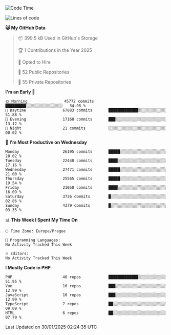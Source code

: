 <!--START_SECTION:waka-->
![Code Time](http://img.shields.io/badge/Code%20Time-1%2C584%20hrs%203%20mins-blue)

![Lines of code](https://img.shields.io/badge/From%20Hello%20World%20I%27ve%20Written-40.1%20million%20lines%20of%20code-blue)

**🐱 My GitHub Data** 

> 📦 399.5 kB Used in GitHub's Storage 
 > 
> 🏆 1 Contributions in the Year 2025
 > 
> 💼 Opted to Hire
 > 
> 📜 52 Public Repositories 
 > 
> 🔑 55 Private Repositories 
 > 
**I'm an Early 🐤** 

```text
🌞 Morning                45772 commits       █████████░░░░░░░░░░░░░░░░   34.98 % 
🌆 Daytime                67883 commits       █████████████░░░░░░░░░░░░   51.88 % 
🌃 Evening                17168 commits       ███░░░░░░░░░░░░░░░░░░░░░░   13.12 % 
🌙 Night                  21 commits          ░░░░░░░░░░░░░░░░░░░░░░░░░   00.02 % 
```
📅 **I'm Most Productive on Wednesday** 

```text
Monday                   26195 commits       █████░░░░░░░░░░░░░░░░░░░░   20.02 % 
Tuesday                  22448 commits       ████░░░░░░░░░░░░░░░░░░░░░   17.16 % 
Wednesday                27471 commits       █████░░░░░░░░░░░░░░░░░░░░   21.00 % 
Thursday                 25565 commits       █████░░░░░░░░░░░░░░░░░░░░   19.54 % 
Friday                   21050 commits       ████░░░░░░░░░░░░░░░░░░░░░   16.09 % 
Saturday                 3736 commits        █░░░░░░░░░░░░░░░░░░░░░░░░   02.86 % 
Sunday                   4379 commits        █░░░░░░░░░░░░░░░░░░░░░░░░   03.35 % 
```


📊 **This Week I Spent My Time On** 

```text
🕑︎ Time Zone: Europe/Prague

💬 Programming Languages: 
No Activity Tracked This Week

🔥 Editors: 
No Activity Tracked This Week
```

**I Mostly Code in PHP** 

```text
PHP                      40 repos            █████████████░░░░░░░░░░░░   51.95 % 
Vue                      10 repos            ███░░░░░░░░░░░░░░░░░░░░░░   12.99 % 
JavaScript               10 repos            ███░░░░░░░░░░░░░░░░░░░░░░   12.99 % 
TypeScript               7 repos             ██░░░░░░░░░░░░░░░░░░░░░░░   09.09 % 
HTML                     6 repos             ██░░░░░░░░░░░░░░░░░░░░░░░   07.79 % 
```




 Last Updated on 30/01/2025 02:24:35 UTC
<!--END_SECTION:waka-->
<!--
**AlexKratky/AlexKratky** is a ✨ _special_ ✨ repository because its `README.md` (this file) appears on your GitHub profile.

Here are some ideas to get you started:

- 🔭 I’m currently working on ...
- 🌱 I’m currently learning ...
- 👯 I’m looking to collaborate on ...
- 🤔 I’m looking for help with ...
- 💬 Ask me about ...
- 📫 How to reach me: ...
- 😄 Pronouns: ...
- ⚡ Fun fact: ...
-->
